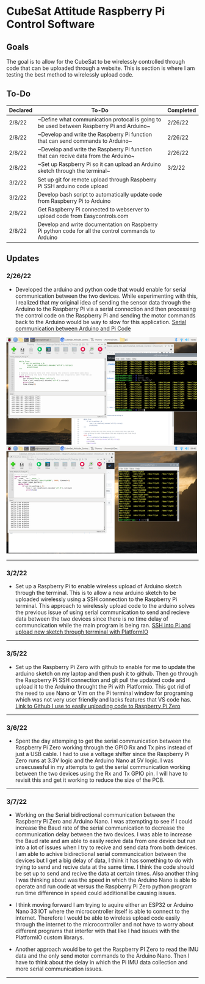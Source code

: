 # CubeSat Attitude Raspberry Pi Control Software 

## Goals
The goal is to allow for the CubeSat to be wirelessly controlled through code that can be uploaded through a website.
This is section is where I am testing the best method to wirelessly upload code.

## To-Do
| Declared | To-Do | Completed |
--- | --- | ---
| 2/8/22 | ~Define what communication protocal is going to be used between Raspberry Pi and Arduino~ | 2/26/22
| 2/8/22 | ~Develop and write the Raspberry Pi function that can send commands to Arduino~| 2/26/22
| 2/8/22 | ~Develop and write the Raspberry Pi function that can recive data from the Arduino~ | 2/26/22
| 2/8/22 | ~Set up Raspberry Pi so it can upload an Arduino sketch through the terminal~ | 3/2/22
| 3/2/22 | Set up git for remote upload through Raspberry Pi SSH arduino code upload |
| 3/2/22 | Develop bash script to automatically update code from Raspberry Pi to Arduino |
| 2/8/22 | Get Raspberry Pi connected to webserver to upload code from Easycontrols.com |
| 2/8/22 | Develop and write documentation on Raspberry Pi python code for all the control commands to Arduino |


## Updates 

### 2/26/22
- Developed the arduino and python code that would enable for serial communication between the two devices. While experimenting with this, I realized that my original idea of sending the sensor data through the Arduino to the Raspberry Pi via a serial connection and then processing the control code on the Raspberry Pi and sending the motor commands back to the Arduino would be way to slow for this application. [Serial communication between Arduino and Pi Code](https://github.com/dylanballback/CubeSat_Attitude_Control/tree/main/Software/Raspberry%20Pi%20%26%20Arduino%20Com/Serial%20Communication)

<p float="left">
    <img src="https://github.com/dylanballback/CubeSat_Attitude_Control/blob/main/Images/Software/pi_send_serial_data_test.png" width="500" >
    <img src="https://github.com/dylanballback/CubeSat_Attitude_Control/blob/main/Images/Software/serial_test_from_ardruino.png" width="500" >
</p>
    

---

### 3/2/22
- Set up a Raspberry Pi to enable wireless upload of Arduino sketch through the terminal. This is to allow a new arduino sketch to be uploaded wirelessly using a SSH connection to the Raspberry Pi terminal. This approach to wirelessly upload code to the arduino solves the previous issue of using serial communication to send and recieve data between the two devices since there is no time delay of communcication while the main program is being ran. [SSH into Pi and upload new sketch through terrminal with PlatformIO](https://github.com/dylanballback/CubeSat_Attitude_Control/tree/main/Software/Raspberry%20Pi%20%26%20Arduino%20Com/SSH%20remote%20upload)

---

### 3/5/22
- Set up the Raspberry Pi Zero with github to enable for me to update the arduino sketch on my laptop and then push it to github. Then go through the Raspberry Pi SSH connection and git pull the updated code and upload it to the Arduino throught the Pi with Platformio. This got rid of the need to use Nano or Vim on the Pi terminal window for programing which was not very user friendly and lacks features that VS code has. [Link to Github I use to easily uploading code to Raspberry Pi Zero](https://github.com/dylanballback/Arduinoproject)

---

### 3/6/22
- Spent the day attemping to get the serial communication between the Raspberry Pi Zero working through the GPIO Rx and Tx pins instead of just a USB cable. I had to use a voltage shifter since the Raspberry Pi Zero runs at 3.3V logic and the Arduino Nano at 5V logic. I was unsecusesful in my attempts to get the serial communication working between the two devices using the Rx and Tx GPIO pin. I will have to revisit this and get it working to reduce the size of the PCB. 

---

### 3/7/22
- Working on the Serial bidirectional communication between the Raspberry Pi Zero and Arduino Nano. I was attempting to see if I could increase the Baud rate of the serial communication to decrease the communication delay between the two devices. I was able to increase the Baud rate and am able to easily recive data from one device but run into a lot of issues when I try to recive and send data from both devices. I am able to achive bidirectional serial communcication between the devices but I get a big delay of data, I think it has something to do with trying to send and recive data at the same time. I think the code should be set up to send and recive the data at certain times. Also another thing I was thinking about was the speed in which the Arduino Nano is able to operate and run code at versus the Raspberry Pi Zero python program run time difference in speed could additional be causing issues. 

- I think moving forward I am trying to aquire either an ESP32 or Arduino Nano 33 IOT where the microcontroller itself is able to connect to the internet. Therefore I would be able to wireless upload code easily through the internet to the microcontroller and not have to worry about different programs that interfer with that like I had issues with the PlatformIO custom librarys. 
- Another approach would be to get the Raspberry PI Zero to read the IMU data and the only send motor commands to the Arduino Nano. Then I have to think about the delay in which the Pi IMU data collection and more serial communication issues. 

---
